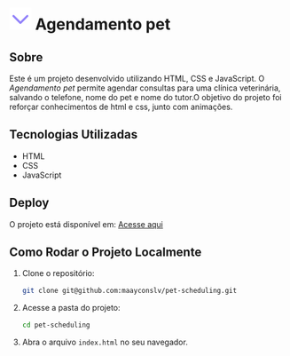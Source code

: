 # ![Favicon](./assets/icons/Icon.svg) Agendamento pet

## Sobre
Este é um projeto desenvolvido utilizando HTML, CSS e JavaScript.  O *Agendamento pet* permite agendar consultas para uma clínica veterinária, salvando o telefone, nome do pet e nome do tutor.O objetivo do projeto foi reforçar conhecimentos de html e css, junto com animações.

## Tecnologias Utilizadas
- HTML
- CSS
- JavaScript

## Deploy
O projeto está disponível em: [Acesse aqui](https://pet-scheduling.vercel.app/)

## Como Rodar o Projeto Localmente
1. Clone o repositório:
   ```sh
   git clone git@github.com:maayconslv/pet-scheduling.git
   ```
2. Acesse a pasta do projeto:
   ```sh
   cd pet-scheduling
   ```
3. Abra o arquivo `index.html` no seu navegador.


